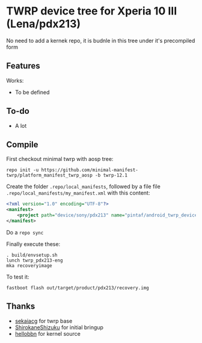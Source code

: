 # TWRP device tree for Xperia 10 III (Lena/pdx213)

No need to add a kernek repo, it is budnle in this tree under it's precompiled form

## Features

Works:

- To be defined

## To-do
- A lot

## Compile

First checkout minimal twrp with aosp tree:

```
repo init -u https://github.com/minimal-manifest-twrp/platform_manifest_twrp_aosp -b twrp-12.1
```

Create the folder `.repo/local_manifests`,  followed by a file file `.repo/local_manifests/my_manifest.xml` with this content:

```xml
<?xml version="1.0" encoding="UTF-8"?>
<manifest>
    <project path="device/sony/pdx213" name="pintaf/android_twrp_device_sony_pdx213" remote="github" revision="main" />
</manifest>
```
Do a `repo sync`


Finally execute these:


```
. build/envsetup.sh
lunch twrp_pdx213-eng
mka recoveryimage
```

To test it:

```
fastboot flash out/target/product/pdx213/recovery.img
```




## Thanks
- [sekaiacg](https://github.com/sekaiacg/device_xiaomi_alioth-TWRP/) for twrp base
- [ShirokaneShizuku](https://github.com/ShirokaneShizuku) for initial bringup
- [hellobbn](https://github.com/hellobbn/) for kernel source
